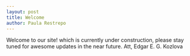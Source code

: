 ```yaml
---
layout: post
title: Welcome
author: Paula Restrepo 
---
```


Welcome to our site! which is currently under construction, please stay tuned for awesome updates in the near future. 
Att, Edgar E. G. Kozlova
